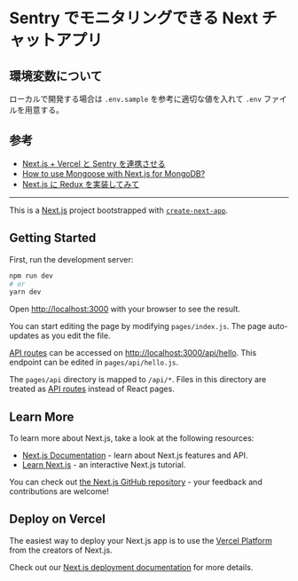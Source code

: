 # Sentry でモニタリングできる Next チャットアプリ

## 環境変数について

ローカルで開発する場合は `.env.sample` を参考に適切な値を入れて `.env` ファイルを用意する。

## 参考

- [Next.js + Vercel と Sentry を連携させる](https://zenn.dev/keitakn/articles/add-sentry-to-nextjs-vercel)
- [How to use Mongoose with Next.js for MongoDB?](https://blog.usman-s.me/how-to-use-mongoose-with-nextjs-for-mongodb)
- [Next.js に Redux を実装してみて](https://zenn.dev/nus3/articles/c2d86097029c12285680)

---

This is a [Next.js](https://nextjs.org/) project bootstrapped with [`create-next-app`](https://github.com/vercel/next.js/tree/canary/packages/create-next-app).

## Getting Started

First, run the development server:

```bash
npm run dev
# or
yarn dev
```

Open [http://localhost:3000](http://localhost:3000) with your browser to see the result.

You can start editing the page by modifying `pages/index.js`. The page auto-updates as you edit the file.

[API routes](https://nextjs.org/docs/api-routes/introduction) can be accessed on [http://localhost:3000/api/hello](http://localhost:3000/api/hello). This endpoint can be edited in `pages/api/hello.js`.

The `pages/api` directory is mapped to `/api/*`. Files in this directory are treated as [API routes](https://nextjs.org/docs/api-routes/introduction) instead of React pages.

## Learn More

To learn more about Next.js, take a look at the following resources:

- [Next.js Documentation](https://nextjs.org/docs) - learn about Next.js features and API.
- [Learn Next.js](https://nextjs.org/learn) - an interactive Next.js tutorial.

You can check out [the Next.js GitHub repository](https://github.com/vercel/next.js/) - your feedback and contributions are welcome!

## Deploy on Vercel

The easiest way to deploy your Next.js app is to use the [Vercel Platform](https://vercel.com/new?utm_medium=default-template&filter=next.js&utm_source=create-next-app&utm_campaign=create-next-app-readme) from the creators of Next.js.

Check out our [Next.js deployment documentation](https://nextjs.org/docs/deployment) for more details.

